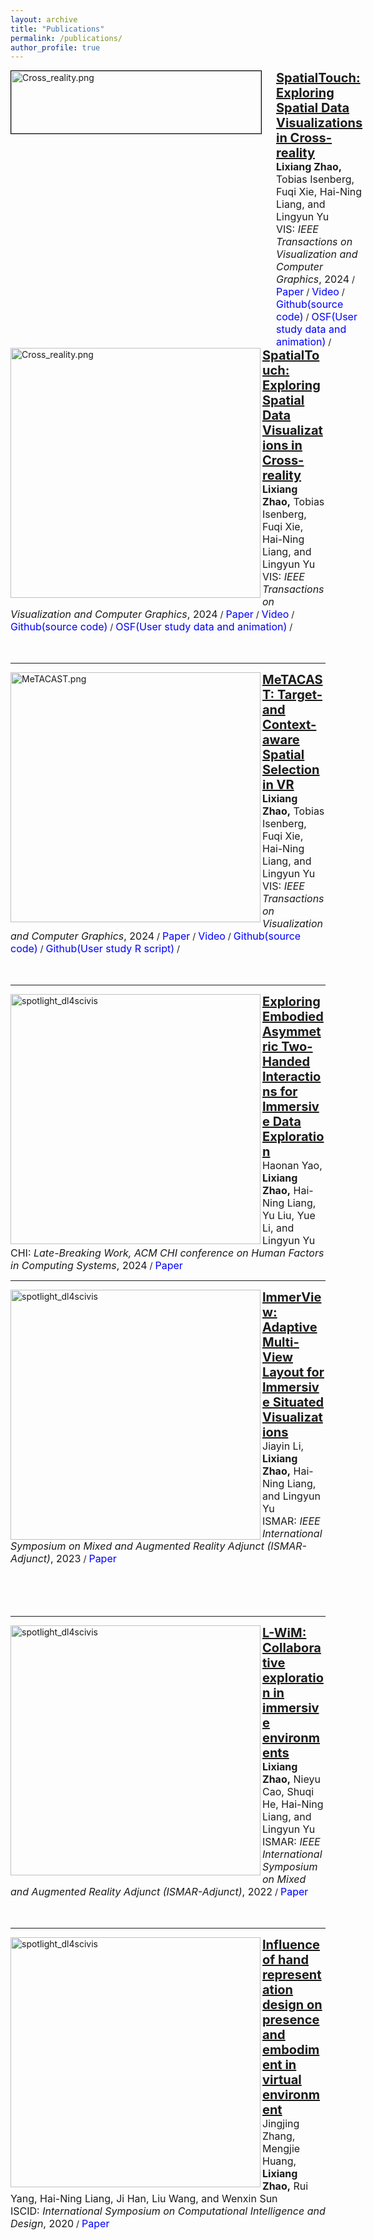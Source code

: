```yaml
---
layout: archive
title: "Publications"
permalink: /publications/
author_profile: true
---
```




<div class="Publications">


<!DOCTYPE html>
<html lang="en">
<head>
<meta charset="UTF-8">
<meta name="viewport" content="width=device-width, initial-scale=1.0">
<title>Document</title>
<style>
  .container {
    display: flex;
    align-items: flex-start; /* 垂直对齐方式 */
  }
  .img {
    margin-right: 20px; /* 图片与文字之间的间距 */
  }
  .text {
    max-width: 600px; /* 文字容器的最大宽度 */
  }
  .title {
    font-size: 20px;
    font-weight: bold;
  }
  .authors, .venue, .tag {
    font-size: 16px;
  }
  .tag a {
    color: blue;
    text-decoration: none;
  }
  .tag a:hover {
    text-decoration: underline;
  }
</style>
</head>
<body>
<div class="container">
  <div class="img">
    <img class="img_responsive" src="https://LixiangZhao98.github.io/assets/Publications/Figures/Cross_reality.png" style="border:1px solid black; height:100px; width:400px;" alt="Cross_reality.png" align="left">
  </div>
  <div class="text">
    <div class="title"><a name="SpatialTouch" href="https://arxiv.org/abs/2407.14833">SpatialTouch: Exploring Spatial Data Visualizations in Cross-reality</a></div> 
    <div class="authors">
      <span class="author"><b>Lixiang Zhao,</b></span>
      <span class="author">Tobias Isenberg,</span>
      <span class="author">Fuqi Xie,</span>
      <span class="author">Hai-Ning Liang, and</span>
      <span class="author">Lingyun Yu</span>
    </div>
    <div>
      <span class="venue">VIS: <i>IEEE Transactions on Visualization and Computer Graphics</i>, 2024</span> /
      <span class="tag"><a href="https://arxiv.org/abs/2407.14833">Paper</a></span> /
      <span class="tag"><a href="https://www.youtube.com/watch?v=GUXvZKqg-7s">Video</a></span> /
      <span class="tag"><a href="https://github.com/LixiangZhao98/Cross-Reality-Environment-SpatialTouch">Github(source code)</a></span> /
      <span class="tag"><a href="https://osf.io/avxr9">OSF(User study data and animation)</a></span> /
    </div>
  </div>
</div>
</body>
</html>



<div class="img"><img class="img_responsive" src="https://LixiangZhao98.github.io/assets/Publications/Figures/Cross_reality.png" style="border:1px solid black height:100px;width:400px;" alt="Cross_reality.png" align="left">
</div>
  <div class="text">
    <div class="title"><a name="SpatialTouch" href="https://arxiv.org/abs/2407.14833">SpatialTouch: Exploring Spatial Data Visualizations in Cross-reality</a>
    </div> 
    <div class="authors">
	    <span class="author"><b>Lixiang Zhao,</b></span>
	    <span class="author">Tobias Isenberg,</span>
	    <span class="author">Fuqi Xie,</span>
	    <span class="author">Hai-Ning Liang, and</span>
	    <span class="author">Lingyun Yu</span>
    </div>
    <div>
                  <span class="venue">VIS: <i>IEEE Transactions on Visualization and Computer Graphics</i>, 2024</span> /
                  <span class="tag"><a href="https://arxiv.org/abs/2407.14833">Paper</a></span> /
	           <span class="tag"><a href="https://www.youtube.com/watch?v=GUXvZKqg-7s">Video</a></span> /
	   	  <span class="tag"><a href="https://github.com/LixiangZhao98/Cross-Reality-Environment-SpatialTouch">Github(source code)</a></span> /
	   	 <span class="tag"><a href="https://osf.io/avxr9">OSF(User study data and animation)</a></span> /
    </div>
  </div>
	
<br>
<br>
<hr>

<div class="img"><img class="img_responsive" src="https://LixiangZhao98.github.io/assets/Publications/Figures/MeTACAST.png" style="border:1px solid black height:100px;width:400px;" alt="MeTACAST.png" align="left">
</div>
  <div class="text">
    <div class="title"><a name="MeTACAST" href="https://ieeexplore.ieee.org/document/10292508/">MeTACAST: Target-and Context-aware Spatial Selection in VR</a>
    </div> 
    <div class="authors">
	    <span class="author"><b>Lixiang Zhao,</b></span>
	    <span class="author">Tobias Isenberg,</span>
	    <span class="author">Fuqi Xie,</span>
	    <span class="author">Hai-Ning Liang, and</span>
	    <span class="author">Lingyun Yu</span>
    </div>
    <div>
                  <span class="venue">VIS: <i>IEEE Transactions on Visualization and Computer Graphics</i>, 2024</span> /
                  <span class="tag"><a href="https://LixiangZhao98.github.io/assets/Publications/Papers/MeTACAST.pdf">Paper</a></span> /
	           <span class="tag"><a href="https://www.youtube.com/watch?v=R_WRfzgnOAM&t=1s">Video</a></span> /
	   	  <span class="tag"><a href="https://github.com/LixiangZhao98/MeTACAST">Github(source code)</a></span> /
	   	 <span class="tag"><a href="https://github.com/LixiangZhao98/MeTACAST-study">Github(User study R script)</a></span> /
    </div>
  </div>
	
<br>
<br>
<hr>
	
<div class="img"><img class="img_responsive" src="https://LixiangZhao98.github.io/assets/Publications/Figures/EEA.png" style="border:1px solid black height:100px;width:400px;" alt="spotlight_dl4scivis" align="left">
</div>
  <div class="text">
    <div class="title"><a name="EEA" href="https://dl.acm.org/doi/10.1145/3613905.3650777">Exploring Embodied Asymmetric Two-Handed Interactions for Immersive Data Exploration</a>
    </div> 
    <div class="authors">
	    <span class="author">Haonan Yao,</span>
	    <span class="author"><b>Lixiang Zhao,</b></span>
	    <span class="author">Hai-Ning Liang,</span>
	    <span class="author">Yu Liu,</span>
	    <span class="author">Yue Li, and</span>
	    <span class="author">Lingyun Yu</span>
    </div>
    <div>
                  <span class="venue">CHI: <i>Late-Breaking Work, ACM CHI conference on Human Factors in Computing Systems</i>, 2024</span> /
                  <span class="tag"><a href="https://LixiangZhao98.github.io/assets/Publications/Papers/EEA.pdf">Paper</a></span>
    </div>
  </div>
	

<hr>
	
<div class="img"><img class="img_responsive" src="https://LixiangZhao98.github.io/assets/Publications/Figures/ImmerView.png" style="border:1px solid black height:100px;width:400px;" alt="spotlight_dl4scivis" align="left">
</div>
  <div class="text">
    <div class="title"><a name="ImmerView" href="https://ieeexplore.ieee.org/abstract/document/10322236">ImmerView: Adaptive Multi-View Layout for Immersive Situated Visualizations</a>
    </div> 
    <div class="authors">
	    <span class="author">Jiayin Li,</span>
	    <span class="author"><b>Lixiang Zhao,</b></span>
	    <span class="author">Hai-Ning Liang, and</span>
	    <span class="author">Lingyun Yu</span>
    </div>
    <div>
                  <span class="venue">ISMAR: <i>IEEE International Symposium on Mixed and Augmented Reality Adjunct (ISMAR-Adjunct)</i>, 2023</span> /
                  <span class="tag"><a href="https://LixiangZhao98.github.io/assets/Publications/Papers/ImmerView.pdf">Paper</a></span>
    </div>
  </div>


<br>
<br>
<br>
<br>
 <hr>
<div class="img"><img class="img_responsive" src="https://LixiangZhao98.github.io/assets/Publications/Figures/L_Wim.png" style="border:1px solid black height:100px;width:400px;" alt="spotlight_dl4scivis" align="left">
</div>
  <div class="text">
    <div class="title"><a name="L-Wim" href="https://ieeexplore.ieee.org/abstract/document/9974567">L-WiM: Collaborative exploration in immersive environments</a>
    </div> 
    <div class="authors">
	    <span class="author"><b>Lixiang Zhao,</b></span>
	    <span class="author">Nieyu Cao,</span>
	    <span class="author">Shuqi He,</span>
	    <span class="author">Hai-Ning Liang, and</span>
	    <span class="author">Lingyun Yu</span>
    </div>
    <div>
                  <span class="venue">ISMAR: <i>IEEE International Symposium on Mixed and Augmented Reality Adjunct (ISMAR-Adjunct)</i>, 2022</span> /
                  <span class="tag"><a href="https://LixiangZhao98.github.io/assets/Publications/Papers/LWim.pdf">Paper</a></span>
    </div>
  </div>
<br>
<br>
   <hr>
	
<div class="img"><img class="img_responsive" src="https://LixiangZhao98.github.io/assets/Publications/Figures/IHR.png" style="border:1px solid black height:100px;width:400px;" alt="spotlight_dl4scivis" align="left">
</div>
  <div class="text">
    <div class="title"><a name="IHR" href="https://ieeexplore.ieee.org/abstract/document/9325719">Influence of hand representation design on presence and embodiment in virtual environment</a>
    </div> 
    <div class="authors">
	    <span class="author">Jingjing Zhang,</span> 
	    <span class="author">Mengjie Huang,</span>
	    <span class="author"><b>Lixiang Zhao,</b></span>
     	    <span class="author">Rui Yang,</span>
	    <span class="author">Hai-Ning Liang,</span>
	    <span class="author">Ji Han,</span>
	    <span class="author">Liu Wang, and</span>
	    <span class="author">Wenxin Sun</span>
    </div>
    <div>
                  <span class="venue">ISCID: <i>International Symposium on Computational Intelligence and Design</i>, 2020</span> /
                  <span class="tag"><a href="https://LixiangZhao98.github.io/assets/Publications/Papers/IHR.pdf">Paper</a></span>
    </div>
  </div>
  
 </div>
